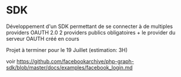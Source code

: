 # SDK

Développement d'un SDK permettant de se connecter à de multiples providers OAUTH 2.0
2 providers publics obligatoires + le provider du serveur OAUTH créé en cours

Projet à terminer pour le 19 Juillet (estimation: 3H)

voir https://github.com/facebookarchive/php-graph-sdk/blob/master/docs/examples/facebook_login.md
